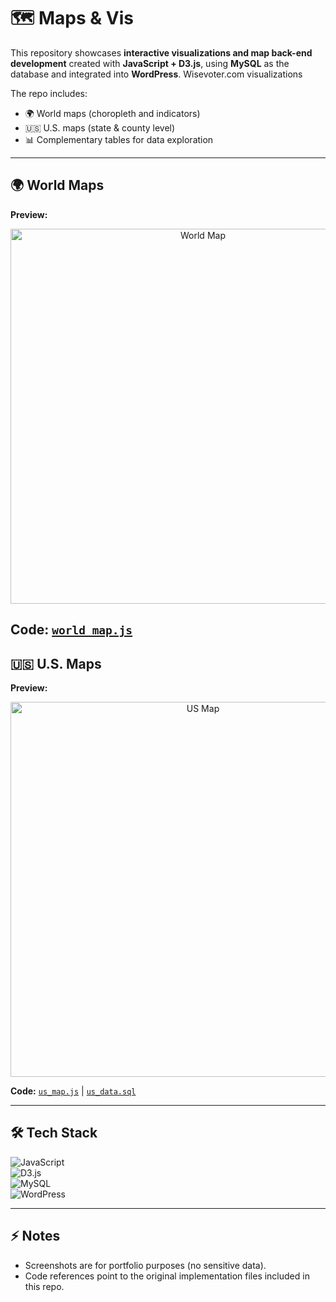 # 🗺️ Maps & Vis  

This repository showcases **interactive visualizations and map back-end development** created with **JavaScript + D3.js**, using **MySQL** as the database and integrated into **WordPress**. Wisevoter.com visualizations 

The repo includes:  
- 🌍 World maps (choropleth and indicators)  
- 🇺🇸 U.S. maps (state & county level)   
- 📊 Complementary tables for data exploration  

---

## 🌍 World Maps  

**Preview:**  
<p align="center">
  <img src="./images/world_map.png" alt="World Map" width="600"/>
</p>  

**Code:** [`world_map.js`](./code/world_map.js)
---

## 🇺🇸 U.S. Maps  

**Preview:**  
<p align="center">
  <img src="./images/us_map.png" alt="US Map" width="600"/>
</p>  

**Code:** [`us_map.js`](./code/us_map.js) | [`us_data.sql`](./sql/us_data.sql)  



---

## 🛠️ Tech Stack  

![JavaScript](https://img.shields.io/badge/JavaScript-F7DF1E?logo=javascript&logoColor=black)  
![D3.js](https://img.shields.io/badge/D3.js-F9A03C?logo=d3dotjs&logoColor=white)  
![MySQL](https://img.shields.io/badge/MySQL-4479A1?logo=mysql&logoColor=white)  
![WordPress](https://img.shields.io/badge/WordPress-21759B?logo=wordpress&logoColor=white)  

---

## ⚡ Notes  
- Screenshots are for portfolio purposes (no sensitive data).  
- Code references point to the original implementation files included in this repo.  

